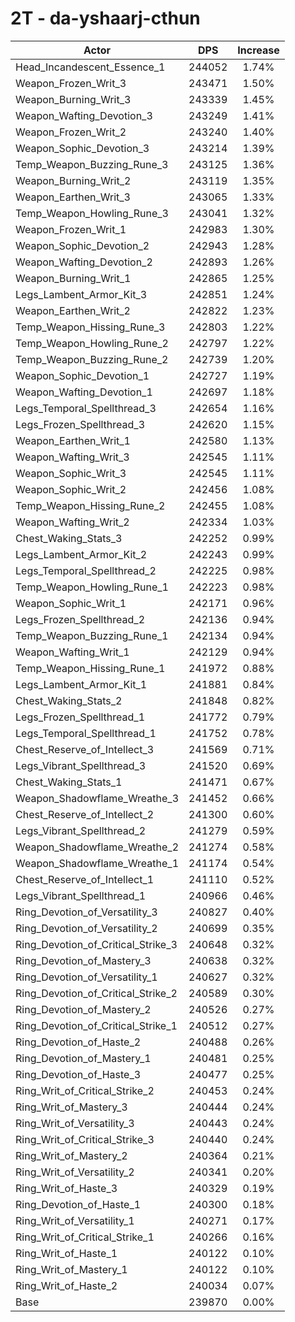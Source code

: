 # 2T - da-yshaarj-cthun
| Actor | DPS | Increase |
|---|:---:|:---:|
|Head_Incandescent_Essence_1|244052|1.74%|
|Weapon_Frozen_Writ_3|243471|1.50%|
|Weapon_Burning_Writ_3|243339|1.45%|
|Weapon_Wafting_Devotion_3|243249|1.41%|
|Weapon_Frozen_Writ_2|243240|1.40%|
|Weapon_Sophic_Devotion_3|243214|1.39%|
|Temp_Weapon_Buzzing_Rune_3|243125|1.36%|
|Weapon_Burning_Writ_2|243119|1.35%|
|Weapon_Earthen_Writ_3|243065|1.33%|
|Temp_Weapon_Howling_Rune_3|243041|1.32%|
|Weapon_Frozen_Writ_1|242983|1.30%|
|Weapon_Sophic_Devotion_2|242943|1.28%|
|Weapon_Wafting_Devotion_2|242893|1.26%|
|Weapon_Burning_Writ_1|242865|1.25%|
|Legs_Lambent_Armor_Kit_3|242851|1.24%|
|Weapon_Earthen_Writ_2|242822|1.23%|
|Temp_Weapon_Hissing_Rune_3|242803|1.22%|
|Temp_Weapon_Howling_Rune_2|242797|1.22%|
|Temp_Weapon_Buzzing_Rune_2|242739|1.20%|
|Weapon_Sophic_Devotion_1|242727|1.19%|
|Weapon_Wafting_Devotion_1|242697|1.18%|
|Legs_Temporal_Spellthread_3|242654|1.16%|
|Legs_Frozen_Spellthread_3|242620|1.15%|
|Weapon_Earthen_Writ_1|242580|1.13%|
|Weapon_Wafting_Writ_3|242545|1.11%|
|Weapon_Sophic_Writ_3|242545|1.11%|
|Weapon_Sophic_Writ_2|242456|1.08%|
|Temp_Weapon_Hissing_Rune_2|242455|1.08%|
|Weapon_Wafting_Writ_2|242334|1.03%|
|Chest_Waking_Stats_3|242252|0.99%|
|Legs_Lambent_Armor_Kit_2|242243|0.99%|
|Legs_Temporal_Spellthread_2|242225|0.98%|
|Temp_Weapon_Howling_Rune_1|242223|0.98%|
|Weapon_Sophic_Writ_1|242171|0.96%|
|Legs_Frozen_Spellthread_2|242136|0.94%|
|Temp_Weapon_Buzzing_Rune_1|242134|0.94%|
|Weapon_Wafting_Writ_1|242129|0.94%|
|Temp_Weapon_Hissing_Rune_1|241972|0.88%|
|Legs_Lambent_Armor_Kit_1|241881|0.84%|
|Chest_Waking_Stats_2|241848|0.82%|
|Legs_Frozen_Spellthread_1|241772|0.79%|
|Legs_Temporal_Spellthread_1|241752|0.78%|
|Chest_Reserve_of_Intellect_3|241569|0.71%|
|Legs_Vibrant_Spellthread_3|241520|0.69%|
|Chest_Waking_Stats_1|241471|0.67%|
|Weapon_Shadowflame_Wreathe_3|241452|0.66%|
|Chest_Reserve_of_Intellect_2|241300|0.60%|
|Legs_Vibrant_Spellthread_2|241279|0.59%|
|Weapon_Shadowflame_Wreathe_2|241274|0.58%|
|Weapon_Shadowflame_Wreathe_1|241174|0.54%|
|Chest_Reserve_of_Intellect_1|241110|0.52%|
|Legs_Vibrant_Spellthread_1|240966|0.46%|
|Ring_Devotion_of_Versatility_3|240827|0.40%|
|Ring_Devotion_of_Versatility_2|240699|0.35%|
|Ring_Devotion_of_Critical_Strike_3|240648|0.32%|
|Ring_Devotion_of_Mastery_3|240638|0.32%|
|Ring_Devotion_of_Versatility_1|240627|0.32%|
|Ring_Devotion_of_Critical_Strike_2|240589|0.30%|
|Ring_Devotion_of_Mastery_2|240526|0.27%|
|Ring_Devotion_of_Critical_Strike_1|240512|0.27%|
|Ring_Devotion_of_Haste_2|240488|0.26%|
|Ring_Devotion_of_Mastery_1|240481|0.25%|
|Ring_Devotion_of_Haste_3|240477|0.25%|
|Ring_Writ_of_Critical_Strike_2|240453|0.24%|
|Ring_Writ_of_Mastery_3|240444|0.24%|
|Ring_Writ_of_Versatility_3|240443|0.24%|
|Ring_Writ_of_Critical_Strike_3|240440|0.24%|
|Ring_Writ_of_Mastery_2|240364|0.21%|
|Ring_Writ_of_Versatility_2|240341|0.20%|
|Ring_Writ_of_Haste_3|240329|0.19%|
|Ring_Devotion_of_Haste_1|240300|0.18%|
|Ring_Writ_of_Versatility_1|240271|0.17%|
|Ring_Writ_of_Critical_Strike_1|240266|0.16%|
|Ring_Writ_of_Haste_1|240122|0.10%|
|Ring_Writ_of_Mastery_1|240122|0.10%|
|Ring_Writ_of_Haste_2|240034|0.07%|
|Base|239870|0.00%|
